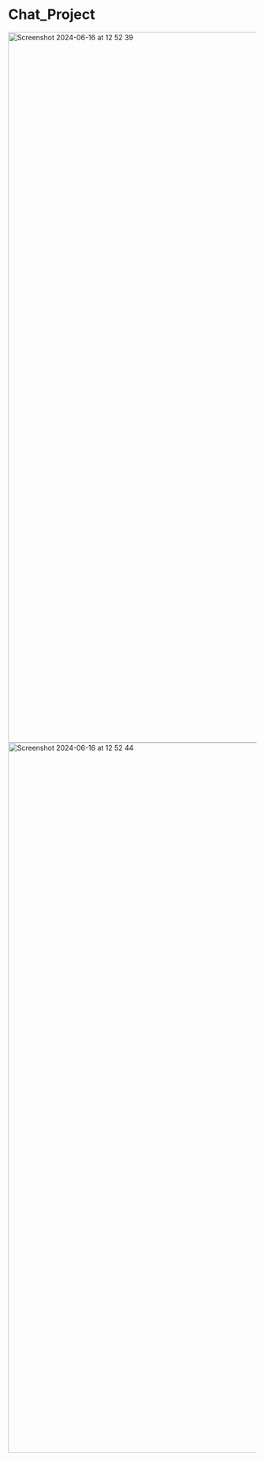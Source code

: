 # Chat_Project
<img width="1440" alt="Screenshot 2024-06-16 at 12 52 39" src="https://github.com/konstantine25b/Chat_Project/assets/102245292/62c01f40-278a-493b-99a2-780dba3a9d7f">
<img width="1440" alt="Screenshot 2024-06-16 at 12 52 44" src="https://github.com/konstantine25b/Chat_Project/assets/102245292/97b5622a-85b4-43f3-adb0-6e96ae3b5fd2">
